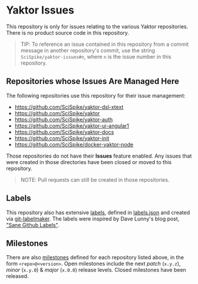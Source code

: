 # Yaktor Issues

This repository is only for issues relating to the various Yaktor repositories.
There is no product source code in this repository.

> TIP: To reference an issue contained in this repository from a commit message in another repository's commit, use the string `SciSpike/yaktor-issues#n`, where `n` is the issue number in this repository.

## Repositories whose Issues Are Managed Here
The following repositories use this repository for their issue management:

* https://github.com/SciSpike/yaktor-dsl-xtext
* https://github.com/SciSpike/yaktor
* https://github.com/SciSpike/yaktor-auth
* https://github.com/SciSpike/yaktor-ui-angular1
* https://github.com/SciSpike/yaktor-docs
* https://github.com/SciSpike/yaktor-init
* https://github.com/SciSpike/docker-yaktor-node

Those repositories do not have their **Issues** feature enabled.
Any issues that were created in those directories have been closed or moved to this repository.

> NOTE: Pull requests can still be created in those repositories.

## Labels
This repository also has extensive [labels](https://github.com/matthewadams/yaktor-issues/labels), defined in [labels.json](labels.json) and created via [git-labelmaker](https://github.com/himynameisdave/git-labelmaker).
The labels were inspired by Dave Lunny's blog post, ["Sane Github Labels"](https://medium.com/@dave_lunny/sane-github-labels-c5d2e6004b63).

## Milestones
There are also [milestones](https://github.com/matthewadams/yaktor-issues/milestones) defined for each repository listed above, in the form `<repo>@<version>`.
Open milestones include the next *patch* (`x.y.z`), *minor* (`x.y.0`) & *major* (`x.0.0`) release levels.
Closed milestones have been released.
